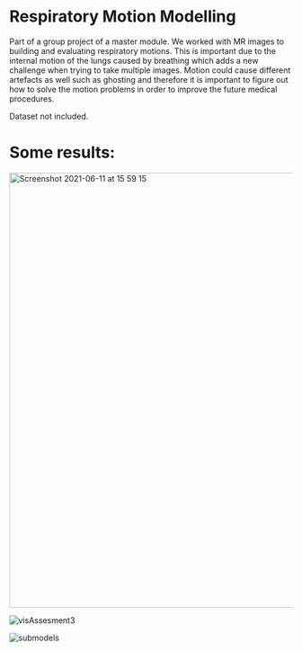 # Respiratory Motion Modelling

Part of a group project of a master module. We worked with MR images to building and evaluating respiratory motions. This is important due to the internal motion of the lungs caused by breathing which adds a new challenge when trying to take multiple images. Motion could cause different artefacts as well such as ghosting and therefore it is important to figure out how to solve the motion problems in order to improve the future medical procedures.

Dataset not included.

# Some results:

<img width="774" alt="Screenshot 2021-06-11 at 15 59 15" src="https://user-images.githubusercontent.com/33178694/121707030-15a2da00-cace-11eb-9267-3a810470da1b.png">

![visAssesment3](https://user-images.githubusercontent.com/33178694/121707068-1f2c4200-cace-11eb-8ff2-40c22de81c10.jpg)

![submodels](https://user-images.githubusercontent.com/33178694/121707186-3b2fe380-cace-11eb-8f9e-bedb1d2bef15.jpg)
